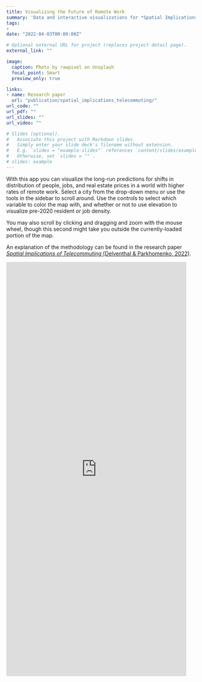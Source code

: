 ```yaml
---
title: Visualizing the Future of Remote Work
summary: 'Data and interactive visualizations for *Spatial Implications of Telecommuting* (Delventhal & Parkhomenko 2022).'
tags:
- 
date: "2022-04-03T00:00:00Z"

# Optional external URL for project (replaces project detail page).
external_link: ""

image:
  caption: Photo by rawpixel on Unsplash
  focal_point: Smart
  preview_only: true

links:
- name: Research paper
  url: "publication/spatial_implications_telecommuting/"
url_code: ""
url_pdf: ""
url_slides: ""
url_video: ""

# Slides (optional).
#   Associate this project with Markdown slides.
#   Simply enter your slide deck's filename without extension.
#   E.g. `slides = "example-slides"` references `content/slides/example-slides.md`.
#   Otherwise, set `slides = ""`.
# slides: example
---
```


With this app you can visualize the long-run predictions for shifts in distribution of people, jobs, and real estate prices in a world with higher rates of remote work. Select a city from the drop-down menu or use the tools in the sidebar to scroll around. Use the controls to select which variable to color the map with, and whether or not to use elevation to visualize pre-2020 resident or job density.

You may also scroll by clicking and dragging and zoom with the mouse wheel, though this second might take you outside the currently-loaded portion of the map.

An explanation of the methodology can be found in the research paper [*Spatial Implications of Telecommuting* (Delventhal & Parkhomenko, 2022)](../../publication/spatial_implications_telecommuting/ "accompanying research paper").

<iframe height="1100" width="95%" frameborder="no" src="https://share.streamlit.io/mdelventhal/telecommute_viz/main/telecommute_viz.py"> </iframe>

